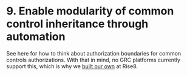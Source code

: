 # 9. Enable modularity of common control inheritance through automation

See here for how to think about authorization boundaries for common controls authorizations. With that in mind, no GRC platforms currently support this, which is why we [built our own](https://www.rise8.us/solutions/tracer) at Rise8. 
